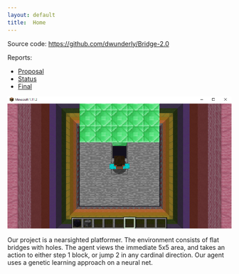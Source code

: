 ```yaml
---
layout: default
title:  Home
---
```


Source code: https://github.com/dwunderly/Bridge-2.0

Reports:

- [Proposal](proposal.html)
- [Status](status.html)
- [Final](final.html)

<img src="SampleScreenshot1.png" alt="test">


Our project is a nearsighted platformer. The environment consists of flat bridges with holes. The agent views the immediate 5x5 area, and takes an action to either step 1 block, or jump 2 in any cardinal direction. Our agent uses a genetic learning approach on a neural net.
